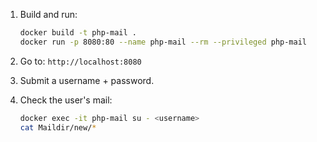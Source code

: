 1. Build and run:

   ```bash
   docker build -t php-mail .
   docker run -p 8080:80 --name php-mail --rm --privileged php-mail
   ```

2. Go to: `http://localhost:8080`

3. Submit a username + password.

4. Check the user's mail:

   ```bash
   docker exec -it php-mail su - <username>
   cat Maildir/new/*
   ```


